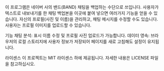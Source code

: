 이 프로그램은 네이버 사의 밴드(BAND) 채팅을 백업하는 수단으로 쓰입니다. 사용자가 텍스트로 내보내기를 한 채팅 백업본을 이곳에 붙여 넣으면 여러가지 기능을 얻을 수 있습니다. 자신의 프로필(사진 및 이름)을 관리하고, 채팅 메시지를 수정할 수도 있습니다. 사용자는 프로필 이미지를 업로드할 수 있습니다.

기능
채팅 분석: 표시 이름 수정 및 프로필 사진 업로드가 가능합니다.
데이터 영속: 브라우저의 로컬 스토리지에 사용자 정보가 저장되어 페이지를 새로 고침해도 설정이 유지됩니다.

라이센스
이 프로젝트는 MIT 라이센스 하에 제공됩니다. 자세한 내용은 LICENSE 파일을 참고하십시오.
